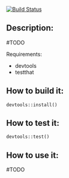 [![Build Status](https://travis-ci.org/karolmie1/PSO_Algorithm_Implementation.svg)](https://travis-ci.org/karolmie1/PSO_Algorithm_Implementation)

Description:
-------

#TODO

Requirements:
- devtools
- testthat

How to build it:
-------

```
devtools::install()
```

How to test it:
-------

```
devtools::test()
```

How to use it:
-------

#TODO
